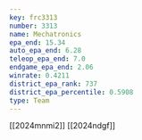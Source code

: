 ```yaml
---
key: frc3313
number: 3313
name: Mechatronics
epa_end: 15.34
auto_epa_end: 6.28
teleop_epa_end: 7.0
endgame_epa_end: 2.06
winrate: 0.4211
district_epa_rank: 737
district_epa_percentile: 0.5908
type: Team
---
```

[[2024mnmi2]]
[[2024ndgf]]
